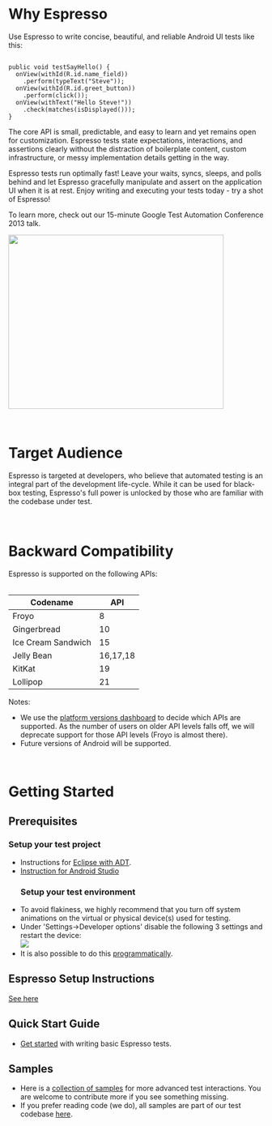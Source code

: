 

# Why Espresso #

Use Espresso to write concise, beautiful, and reliable Android UI tests like this:

```

public void testSayHello() {
  onView(withId(R.id.name_field))
    .perform(typeText("Steve"));
  onView(withId(R.id.greet_button))
    .perform(click());
  onView(withText("Hello Steve!"))
    .check(matches(isDisplayed()));
}

```

The core API is small, predictable, and easy to learn and yet remains open for customization. Espresso tests state expectations, interactions, and assertions clearly without the distraction of boilerplate content, custom infrastructure, or messy implementation details getting in the way.

Espresso tests run optimally fast! Leave your waits, syncs, sleeps, and polls behind and let Espresso gracefully manipulate and assert on the application UI when it is at rest. Enjoy writing and executing your tests today - try a shot of Espresso!

To learn more, check out our 15-minute Google Test Automation Conference 2013 talk.

<a href='http://www.youtube.com/watch?feature=player_embedded&v=T7ugmCuNxDU' target='_blank'><img src='http://img.youtube.com/vi/T7ugmCuNxDU/0.jpg' width='425' height=344 /></a>

<br>
<h1>Target Audience</h1>
Espresso is targeted at developers, who believe that automated testing is an integral part of the development life-cycle. While it can be used for black-box testing, Espresso's full power is unlocked by those who are familiar with the codebase under test.<br>
<br>
<br>
<h1>Backward Compatibility</h1>
Espresso is supported on the following APIs:<br>
<br>
<table><thead><th><b>Codename</b></th><th><b>API</b></th></thead><tbody>
<tr><td>Froyo</td><td>8 </td></tr>
<tr><td>Gingerbread</td><td>10</td></tr>
<tr><td>Ice Cream Sandwich</td><td>15</td></tr>
<tr><td>Jelly Bean</td><td>16,17,18</td></tr>
<tr><td>KitKat</td><td>19</td></tr>
<tr><td>Lollipop</td><td>21</td></tr></tbody></table>

Notes:<br>
<ul><li>We use the <a href='http://developer.android.com/about/dashboards/index.html#Platform'>platform versions dashboard</a> to decide which APIs are supported. As the number of users on older API levels falls off, we will deprecate support for those API levels (Froyo is almost there).<br>
</li><li>Future versions of Android will be supported.</li></ul>

<br>
<h1>Getting Started</h1>
<h2>Prerequisites</h2>
<h3>Setup your test project</h3>
<ul><li>Instructions for <a href='http://developer.android.com/tools/testing/testing_eclipse.html'>Eclipse with ADT</a>.<br>
</li><li><a href='http://developer.android.com/sdk/installing/studio.html'>Instruction for Android Studio</a>
<h3>Setup your test environment</h3>
</li><li>To avoid flakiness, we highly recommend that you turn off system animations on the virtual or physical device(s) used for testing.<br>
</li><li>Under 'Settings->Developer options' disable the following 3 settings and restart the device:<br>
<img src='http://wiki.android-test-kit.googlecode.com/git/developer_settings.png'>
</li><li>It is also possible to do this <a href='https://code.google.com/p/android-test-kit/wiki/DisablingAnimations'>programmatically</a>.</li></ul>

<h2>Espresso Setup Instructions</h2>
<a href='https://code.google.com/p/android-test-kit/wiki/EspressoSetupInstructions'>See here</a>

<h2>Quick Start Guide</h2>
<ul><li><a href='EspressoStartGuide.md'>Get started</a> with writing basic Espresso tests.</li></ul>

<h2>Samples</h2>
<ul><li>Here is a <a href='EspressoSamples.md'>collection of samples</a> for more advanced test interactions. You are welcome to contribute more if you see something missing.<br>
</li><li>If you prefer reading code (we do), all samples are part of our test codebase <a href='https://code.google.com/p/android-test-kit/source/browse/#git%2Fespresso%2Flibtests%2Fsrc%2Fmain%2Fjava%2Fcom%2Fgoogle%2Fandroid%2Fapps%2Fcommon%2Ftesting%2Fui%2Fespresso%2Fsample'>here</a>.